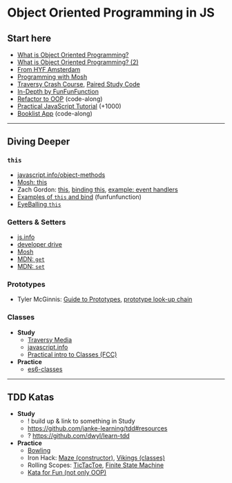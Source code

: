 # Object Oriented Programming in JS

## Start here

- [What is Object Oriented Programming?](https://www.youtube.com/watch?v=rlLuL3jYLvA)
- [What is Object Oriented Programming? (2)](https://www.youtube.com/watch?v=CXnnw9rQH5I)
- [From HYF Amsterdam](https://github.com/bgoonz/JavaScript3/blob/master/Week3/README.md)
- [Programming with Mosh](https://www.youtube.com/watch?v=PFmuCDHHpwk)
- [Traversy Crash Course](https://www.youtube.com/watch?v=vDJpGenyHaA), [Paired Study Code](https://github.com/bgoonz/JavaScript3/tree/master/Week3/traversy_oop_crash)
- [In-Depth by FunFunFunction](https://www.youtube.com/playlist?list=PL0zVEGEvSaeHBZFy6Q8731rcwk0Gtuxub)
- [Refactor to OOP](https://www.youtube.com/watch?v=rlLuL3jYLvA) (code-along)
- [Practical JavaScript Tutorial](https://watchandcode.com/p/practical-javascript) (+1000)
- [Booklist App](https://www.youtube.com/watch?v=JaMCxVWtW58) (code-along)

---

## Diving Deeper

### `this`

- [javascript.info/object-methods](https://javascript.info/object-methods)
- [Mosh: this](https://www.youtube.com/watch?v=gvicrj31JOM)
- Zach Gordon: [this](https://www.youtube.com/watch?v=2qMKjWf1KdE), [binding this](https://www.youtube.com/watch?v=73aAyap_88w), [example: event handlers](https://www.youtube.com/watch?v=sxRnmKldiBs)
- [Examples of `this` and bind](https://www.youtube.com/watch?v=PIkA60I0dKU) (funfunfunction)
- [EyeBalling `this`](https://gist.github.com/zcaceres/2a4ac91f9f42ec0ef9cd0d18e4e71262)

### Getters & Setters

- [js.info](https://javascript.info/property-accessors)
- [developer drive](https://www.developerdrive.com/javascript-getters-setters/)
- [Mosh](https://www.youtube.com/watch?v=bl98dm7vJt0)
- [MDN: `get`](https://developer.mozilla.org/en-US/docs/Web/JavaScript/Reference/Functions/get)
- [MDN: `set`](https://developer.mozilla.org/en-US/docs/Web/JavaScript/Reference/Functions/set)

### Prototypes

- Tyler McGinnis: [Guide to Prototypes](https://www.youtube.com/watch?v=XskMWBXNbp0&list=PLqrUy7kON1meuCvGp2D6yTglZhPTT_s_f), [prototype look-up chain](https://www.youtube.com/watch?v=MiKdRJc4ooE&list=PLqrUy7kON1meuCvGp2D6yTglZhPTT_s_f&index=5)

### Classes

- **Study**
  - [Traversy Media](https://www.youtube.com/watch?v=RBLIm5LMrmc)
  - [javascript.info](https://javascript.info/class)
  - [Practical intro to Classes (FCC)](https://www.youtube.com/watch?v=2ZphE5HcQPQ)
- **Practice**
  - [es6-classes](https://github.com/bgoonzbelgium/es6-classes)

---

## TDD Katas

- **Study**
  - ! build up & link to something in Study
  - https://github.com/janke-learning/tdd#resources
  - ? https://github.com/dwyl/learn-tdd
- **Practice**
  - [Bowling](https://github.com/codicepulito/tdd-js-tutorial-bowling)
  - Iron Hack: [Maze (constructor)](https://github.com/ironhack-labs/lab-javascript-maze), [Vikings (classes)](https://github.com/ironhack-labs/lab-javascript-vikings)
  - Rolling Scopes: [TicTacToe](https://github.com/rolling-scopes-school/tic-tac-toe), [Finite State Machine](https://github.com/rolling-scopes-school/finite-state-machine)
  - [Kata for Fun (not only OOP)](https://github.com/edsonha/kata-for-fun)
